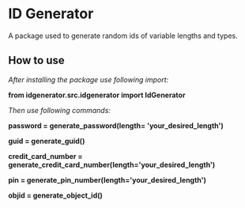 # ID Generator
A package used to generate random ids of variable lengths and types.

## How to use
_After installing the package use following import:_ <br>

**from idgenerator.src.idgenerator import IdGenerator**

_Then use following commands:_

**password = generate_password(length= 'your_desired_length')<br>**

**guid = generate_guid()<br>**

**credit_card_number = generate_credit_card_number(length='your_desired_length') <br>**

**pin = generate_pin_number(length='your_desired_length') <br>**

**objid = generate_object_id() <br>**